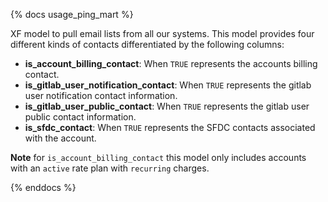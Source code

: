 {% docs usage_ping_mart %}

XF model to pull email lists from all our systems. This model provides four different kinds of contacts differentiated by the following columns:

- **is_account_billing_contact**: When `TRUE` represents the accounts billing contact.
- **is_gitlab_user_notification_contact**: When `TRUE` represents the gitlab user notification contact information.
- **is_gitlab_user_public_contact**: When `TRUE` represents the gitlab user public contact information.
- **is_sfdc_contact**: When `TRUE` represents the SFDC contacts associated with the account.

**Note** for `is_account_billing_contact` this model only includes accounts with an `active` rate plan with `recurring` charges.

{% enddocs %}
